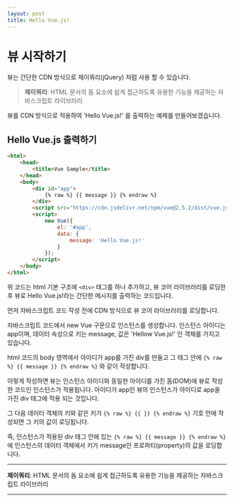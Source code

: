 ```yaml
---
layout: post
title: Hello Vue.js!
---
```


# 뷰 시작하기

뷰는 간단한 CDN 방식으로 제이쿼리(jQuery) 처럼 사용 할 수 있습니다.

> **제이쿼리**: HTML 문서의 돔 요소에 쉽게 접근하도록 유용한 기능을 제공하는 자바스크립트 라이브러리

뷰를 CDN 방식으로 적용하여 'Hello Vue.js!' 를 출력하는 예제를 만들어보겠습니다.

## Hello Vue.js 출력하기

```html
<html>
    <head>
        <title>Vue Sample</title>
    </head>
    <body>
        <div id="app">
            {% raw %} {{ message }} {% endraw %}
        </div>
        <script src="https://cdn.jsdelivr.net/npm/vue@2.5.2/dist/vue.js"></script>
        <script>
            new Vue({
                el: '#app',
                data: {
                    message: 'Hello Vue.js!'
                }
            });
        </script>
    </body>
</html>
```

위 코드는 html 기본 구조에 `<div>` 태그를 하나 추가하고, 뷰 코어 라이브러리를 로딩한 후 뷰로 Hello Vue.js!라는 간단한 메시지를 출력하는 코드입니다.

먼저 자바스크립트 코드 작성 전에 CDN 방식으로 뷰 코어 라이브러리를 로딩합니다.

자바스크립트 코드에서 new Vue 구문으로 인스턴스를 생성합니다. 인스턴스 아이디는 app이며, 데이터 속성으로 키는 message, 값은 'Hellow Vue.js!' 인 객체를 가지고 있습니다.

html 코드의 body 영역에서 아이디가 app를 가진 div를 만들고 그 태그 안에 `{% raw %} {{ message }} {% endraw %}` 와 같이 작성합니다.

이렇게 작성하면 뷰는 인스턴스 아이디와 동일한 아이디를 가진 돔(DOM)에 뷰로 작성한 코드인 인스턴스가 적용됩니다. 아이디가 app인 뷰의 인스턴스가 아이디로 app을 가진 div 태그에 적용 되는 것입니다.

그 다음 데이터 객체의 키와 같은 키가 `{% raw %} {{ }} {% endraw %}` 기호 안에 작성되면 그 키의 값이 로딩됩니다.

즉, 인스턴스가 적용된 div 태그 안에 있는 `{% raw %} {{ message }} {% endraw %}` 에 인스턴스의 데이터 객체에서 키가 message인 프로퍼티(property)의 값을 로딩합니다.

---

**제이쿼리**: HTML 문서의 돔 요소에 쉽게 접근하도록 유용한 기능을 제공하는 자바스크립트 라이브러리

***
